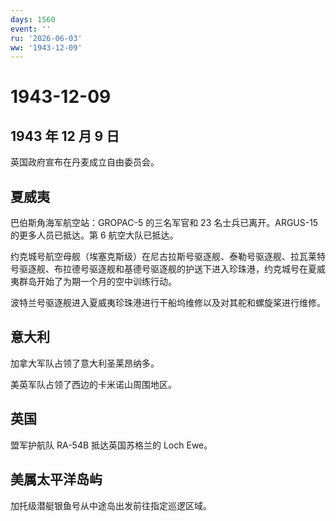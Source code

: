 ```yaml
---
days: 1560
event: ''
ru: '2026-06-03'
ww: '1943-12-09'
---
```


# 1943-12-09

## 1943 年 12 月 9 日

英国政府宣布在丹麦成立自由委员会。

## 夏威夷

巴伯斯角海军航空站：GROPAC-5 的三名军官和 23 名士兵已离开。ARGUS-15
的更多人员已抵达。第 6 航空大队已抵达。

约克城号航空母舰（埃塞克斯级）在尼古拉斯号驱逐舰、泰勒号驱逐舰、拉瓦莱特号驱逐舰、布拉德号驱逐舰和基德号驱逐舰的护送下进入珍珠港，约克城号在夏威夷群岛开始了为期一个月的空中训练行动。

波特兰号驱逐舰进入夏威夷珍珠港进行干船坞维修以及对其舵和螺旋桨进行维修。

## 意大利

加拿大军队占领了意大利圣莱昂纳多。

美英军队占领了西边的卡米诺山周围地区。

## 英国

盟军护航队 RA-54B 抵达英国苏格兰的 Loch Ewe。

## 美属太平洋岛屿

加托级潜艇银鱼号从中途岛出发前往指定巡逻区域。